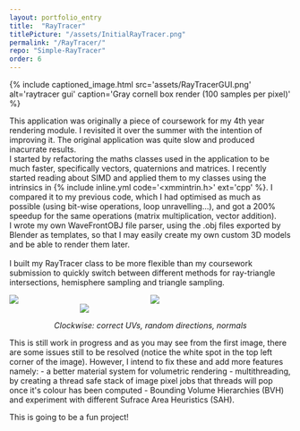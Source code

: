 ```yaml
---
layout: portfolio_entry
title:  "RayTracer"
titlePicture: "/assets/InitialRayTracer.png"
permalink: "/RayTracer/"
repo: "Simple-RayTracer"
order: 6
---
```

<!-- main content -->
{% include captioned_image.html src='assets/RayTracerGUI.png' alt='raytracer gui' caption='Gray cornell box render (100 samples per pixel)' %}

This application was originally a piece of coursework for my 4th year rendering module. I revisited it over the summer with the intention of improving it. The original application was quite slow and produced inacurrate results.\
I started by refactoring the maths classes used in the application to be much faster, specifically vectors, quaternions and matrices. I recently started reading about SIMD and applied them to my classes using the intrinsics in {% include inline.yml code='<xmmintrin.h>' ext='cpp' %}. I compared it to my previous code, which I had optimised as much as possible (using bit-wise operations, loop unravelling...), and got a 200% speedup for the same operations (matrix multiplication, vector addition).\
I wrote my own WaveFrontOBJ file parser, using the .obj files exported by Blender as templates, so that I may easily create my own custom 3D models and be able to render them later.\
\
I built my RayTracer class to be more flexible than my coursework submission to quickly switch between different methods for ray-triangle intersections, hemisphere sampling and triangle sampling.

<div style="display:grid;grid-template-columns:repeat(4, 1fr);grid-template-rows:repeat(4, 1fr);">
<img src="{{site.url}}/assets/correctUVs.png" style="grid-column: 1 / span 2; grid-row: 1 / span 2;">
<img src="{{site.url}}/assets/directions.png" style="grid-column: 3 / span 2; grid-row: 1 / span 2;">
<img src="{{site.url}}/assets/normals.png" style="grid-column: 2 / span 2; grid-row: 3 / span 2;">
</div>
<p style="text-align:center;">
<em>Clockwise: correct UVs, random directions, normals</em>
</p>
This is still work in progress and as you may see from the first image, there are some issues still to be resolved (notice the white spot in the top left corner of the image). However, I intend to fix these and add more features namely:
- a better material system for volumetric rendering
- multithreading, by creating a thread safe stack of image pixel jobs that threads will pop once it's colour has been computed
- Bounding Volume Hierarchies (BVH) and experiment with different Sufrace Area Heuristics (SAH).

This is going to be a fun project!

